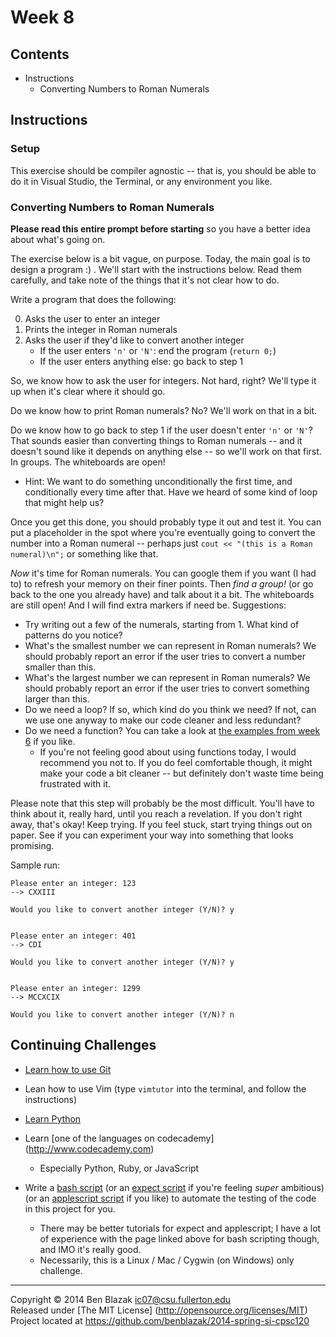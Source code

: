 # Week 8

## Contents

- Instructions
    - Converting Numbers to Roman Numerals



## Instructions

### Setup

This exercise should be compiler agnostic -- that is, you should be able to do
it in Visual Studio, the Terminal, or any environment you like.


### Converting Numbers to Roman Numerals

**Please read this entire prompt before starting** so you have a better idea
about what's going on.

The exercise below is a bit vague, on purpose.  Today, the main goal is to
design a program :) .  We'll start with the instructions below.  Read them
carefully, and take note of the things that it's not clear how to do.

Write a program that does the following:

0. Asks the user to enter an integer
0. Prints the integer in Roman numerals
0. Asks the user if they'd like to convert another integer
    - If the user enters `'n'` or `'N'`: end the program (`return 0;`)
    - If the user enters anything else: go back to step 1

So, we know how to ask the user for integers.  Not hard, right?  We'll type it
up when it's clear where it should go.

Do we know how to print Roman numerals?  No?  We'll work on that in a bit.

Do we know how to go back to step 1 if the user doesn't enter `'n'` or `'N'`?
That sounds easier than converting things to Roman numerals -- and it doesn't
sound like it depends on anything else -- so we'll work on that first.  In
groups.  The whiteboards are open!

- Hint: We want to do something unconditionally the first time, and
  conditionally every time after that.  Have we heard of some kind of loop that
  might help us?

Once you get this done, you should probably type it out and test it.  You can
put a placeholder in the spot where you're eventually going to convert the
number into a Roman numeral -- perhaps just `cout << "(this is a Roman
numeral)\n";` or something like that.

*Now* it's time for Roman numerals.  You can google them if you want (I had to)
to refresh your memory on their finer points.  Then *find a group!* (or go back
to the one you already have) and talk about it a bit.  The whiteboards are
still open!  And I will find extra markers if need be.  Suggestions:

- Try writing out a few of the numerals, starting from 1.  What kind of
  patterns do you notice?
- What's the smallest number we can represent in Roman numerals?  We should
  probably report an error if the user tries to convert a number smaller than
  this.
- What's the largest number we can represent in Roman numerals?  We should
  probably report an error if the user tries to convert something larger than
  this.
- Do we need a loop?  If so, which kind do you think we need?  If not, can we
  use one anyway to make our code cleaner and less redundant?
- Do we need a function?  You can take a look at 
  [the examples from week 6](../week-6#preview-user-defined-functions)
  if you like.
    - If you're not feeling good about using functions today, I would recommend
      you not to.  If you do feel comfortable though, it might make your code a
      bit cleaner -- but definitely don't waste time being frustrated with it.

Please note that this step will probably be the most difficult.  You'll have to
think about it, really hard, until you reach a revelation.  If you don't right
away, that's okay!  Keep trying.  If you feel stuck, start trying things out on
paper.  See if you can experiment your way into something that looks promising.

Sample run:

```
Please enter an integer: 123
--> CXXIII

Would you like to convert another integer (Y/N)? y


Please enter an integer: 401
--> CDI

Would you like to convert another integer (Y/N)? y


Please enter an integer: 1299
--> MCCXCIX

Would you like to convert another integer (Y/N)? n
```



## Continuing Challenges

- [Learn how to use Git](http://git-scm.com/documentation)

- Lean how to use Vim (type `vimtutor` into the terminal, and follow the
  instructions)

- [Learn Python](http://docs.python.org/3.3/tutorial/)

- Learn [one of the languages on codecademy] (http://www.codecademy.com)
    - Especially Python, Ruby, or JavaScript

- Write a [bash script](http://www.tldp.org/LDP/abs/html/) (or an [expect
  script](http://w2home.blogspot.com/2007/11/expect-tutorial.html) if you're
  feeling *super* ambitious) (or an [applescript
  script](http://macosxautomation.com/applescript/firsttutorial/index.html) if
  you like) to automate the testing of the code in this project for you.
    - There may be better tutorials for expect and applescript; I have a lot of
      experience with the page linked above for bash scripting though, and IMO
      it's really good.
    - Necessarily, this is a Linux / Mac / Cygwin (on Windows) only challenge.



-------------------------------------------------------------------------------

Copyright &copy; 2014 Ben Blazak <ic07@csu.fullerton.edu>  
Released under [The MIT License] (http://opensource.org/licenses/MIT)  
Project located at <https://github.com/benblazak/2014-spring-si-cpsc120>

